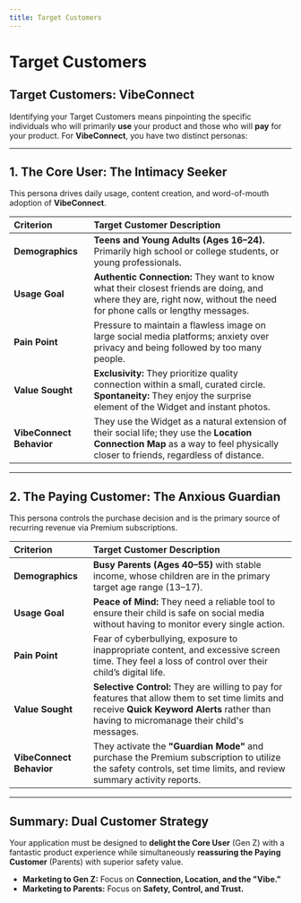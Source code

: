 ```yaml
---
title: Target Customers
---
```


# Target Customers

## Target Customers: VibeConnect

Identifying your Target Customers means pinpointing the specific individuals who will primarily **use** your product and those who will **pay** for your product. For **VibeConnect**, you have two distinct personas:

---

## 1. The Core User: The Intimacy Seeker

This persona drives daily usage, content creation, and word-of-mouth adoption of **VibeConnect**.

| Criterion | Target Customer Description |
| :--- | :--- |
| **Demographics** | **Teens and Young Adults (Ages 16–24).** Primarily high school or college students, or young professionals. |
| **Usage Goal** | **Authentic Connection:** They want to know what their closest friends are doing, and where they are, right now, without the need for phone calls or lengthy messages. |
| **Pain Point** | Pressure to maintain a flawless image on large social media platforms; anxiety over privacy and being followed by too many people. |
| **Value Sought** | **Exclusivity:** They prioritize quality connection within a small, curated circle. **Spontaneity:** They enjoy the surprise element of the Widget and instant photos. |
| **VibeConnect Behavior** | They use the Widget as a natural extension of their social life; they use the **Location Connection Map** as a way to feel physically closer to friends, regardless of distance. |

---

## 2. The Paying Customer: The Anxious Guardian

This persona controls the purchase decision and is the primary source of recurring revenue via Premium subscriptions.

| Criterion | Target Customer Description |
| :--- | :--- |
| **Demographics** | **Busy Parents (Ages 40–55)** with stable income, whose children are in the primary target age range (13–17). |
| **Usage Goal** | **Peace of Mind:** They need a reliable tool to ensure their child is safe on social media without having to monitor every single action. |
| **Pain Point** | Fear of cyberbullying, exposure to inappropriate content, and excessive screen time. They feel a loss of control over their child’s digital life. |
| **Value Sought** | **Selective Control:** They are willing to pay for features that allow them to set time limits and receive **Quick Keyword Alerts** rather than having to micromanage their child's messages. |
| **VibeConnect Behavior** | They activate the **"Guardian Mode"** and purchase the Premium subscription to utilize the safety controls, set time limits, and review summary activity reports. |

---

## Summary: Dual Customer Strategy

Your application must be designed to **delight the Core User** (Gen Z) with a fantastic product experience while simultaneously **reassuring the Paying Customer** (Parents) with superior safety value.

* **Marketing to Gen Z:** Focus on **Connection, Location, and the "Vibe."**
* **Marketing to Parents:** Focus on **Safety, Control, and Trust.**